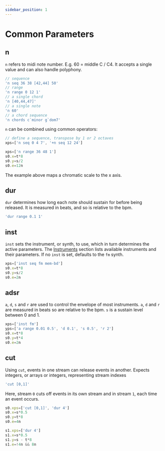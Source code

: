 ```yaml
---
sidebar_position: 1
---
```


# Common Parameters
## n
`n` refers to midi note number. E.g. 60 = middle C / C4. It accepts a single value and can also handle polyphony.
```js
// sequence
'n seq 36 38 [42,44] 50'
// range 
'n range 0 12 1'
// a single chord
'n [40,44,47]'
// a single note
'n 60'
// a chord sequence
'n chords c`minor g`dom7'
```

`n` can be combined using common operators:
```js
// define a sequence, transpose by 1 or 2 octaves
xps=['n seq 0 4 7', '+n seq 12 24']
```
```js
xps=['n range 36 48 1']
s0.x=t*8
s0.y=s/2
s0.e=12n
```
The example above maps a chromatic scale to the x axis.

## dur
`dur` determines how long each note should sustain for before being released. It is measured in beats, and so is relative to the bpm.
```js
'dur range 0.1 1'
```

## inst
`inst` sets the instrument, or synth, to use, which in turn determines the active parameters. The [Instruments](/docs/docs/instruments/) section lists available instruments and their parameters. If no `inst` is set, defaults to the `fm` synth.

```js
xps=['inst seq fm mem-bd']
s0.x=t*8
s0.y=s/2
s0.e=2n
```

## adsr
`a`, `d`, `s` and `r` are used to control the envelope of most instruments. `a`, `d` and `r` are measured in beats so are relative to the bpm. `s` is a sustain level between 0 and 1.

```js
xps=['inst fm']
yps=['a range 0.01 0.5', 'd 0.1', 's 0.5', 'r 2']
s0.x=t*8
s0.y=t*4
s0.e=2n
```
## cut
Using `cut`, events in one stream can release events in another. Expects integers, or arrays or integers, representing stream indexes
```js
'cut [0,1]'
```

Here, stream `0` cuts off events in its own stream and in stream `1`, each time an event occurs.
```js
s0.xps=['cut [0,1]', 'dur 4']
s0.x=s*0.5
s0.y=t*8
s0.e=4n

s1.xps=['dur 4']
s1.x=s*0.5
s1.y=s - t*8
s1.e=!4n && 8n
```